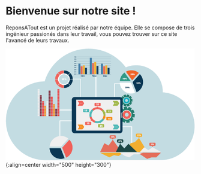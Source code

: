 # Bienvenue sur notre site !

ReponsATout est un projet réalisé par notre équipe. Elle se compose de trois ingénieur passionés dans leur travail, vous pouvez trouver sur ce site l'avancé de leurs travaux.

![Banner](./Images/page_p.png){:align=center width="500" height="300"}


